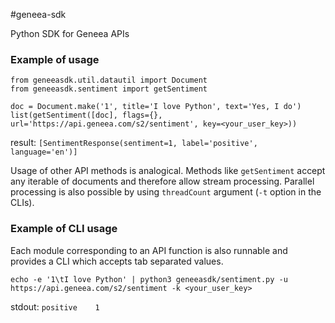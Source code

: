 #geneea-sdk

Python SDK for Geneea APIs

### Example of usage

    from geneeasdk.util.datautil import Document
    from geneeasdk.sentiment import getSentiment
    
    doc = Document.make('1', title='I love Python', text='Yes, I do')
    list(getSentiment([doc], flags={}, url='https://api.geneea.com/s2/sentiment', key=<your_user_key>))

result: `[SentimentResponse(sentiment=1, label='positive', language='en')]`

Usage of other API methods is analogical. Methods like `getSentiment` accept any iterable of documents and therefore allow stream processing. Parallel processing is also possible by using `threadCount` argument (`-t` option in the CLIs).

### Example of CLI usage
Each module corresponding to an API function is also runnable and provides a CLI which accepts tab separated values.

`echo -e '1\tI love Python' | python3 geneeasdk/sentiment.py -u https://api.geneea.com/s2/sentiment -k <your_user_key>`

stdout: `positive    1`

